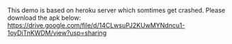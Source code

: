 This demo is based on heroku server which somtimes get crashed.
Please download the apk below:
https://drive.google.com/file/d/14CLwsuPJ2KUwMYNdncu1-1oyDiTnKWDM/view?usp=sharing
